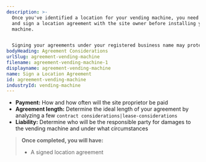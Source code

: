 ```yaml
---
description: >-
  Once you've identified a location for your vending machine, you need to draft
  and sign a location agreement with the site owner before installing your
  machine.


  Signing your agreements under your registered business name may protect you from liabilities and associated costs.
bodyHeading: Agreement Considerations
urlSlug: agreement-vending-machine
filename: agreement-vending-machine-1
displayname: agreement-vending-machine
name: Sign a Location Agreement
id: agreement-vending-machine
industryId: vending-machine
---
```

- **Payment:** How and how often will the site proprietor be paid
- **Agreement length:** Determine the ideal length of your agreement by analyzing a few `contract considerations|lease-considerations`
- **Liability:** Determine who will be the responsible party for damages to the vending machine and under what circumstances

> **Once completed, you will have:**
>
> - A signed location agreement
